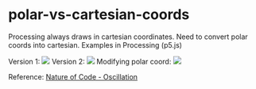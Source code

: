 # polar-vs-cartesian-coords
Processing always draws in cartesian coordinates. Need to convert polar coords into cartesian. Examples in Processing (p5.js)

Version 1:
<img src ="https://media.giphy.com/media/26AHLbxkhpO0xkdXi/giphy.gif"/>
Version 2:
<img src ="https://media.giphy.com/media/3o6ozGDNlbT1ZbQE92/giphy.gif"/>
Modifying polar coord:
<img src="https://media.giphy.com/media/xT1XGQpmxWD4y60tc4/giphy.gif"></img>

Reference: <a href="http://natureofcode.com/book/chapter-3-oscillation/">Nature of Code - Oscillation</a>
